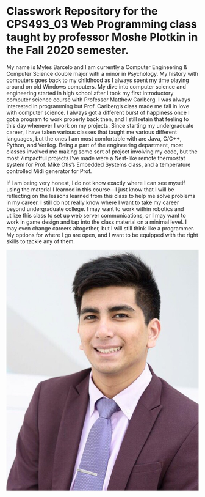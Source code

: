 # Classwork Repository for the CPS493_03 Web Programming class taught by professor Moshe Plotkin in the Fall 2020 semester.

My name is Myles Barcelo and I am currently a Computer Engineering &
Computer Science double major with a minor in Psychology. My history with computers
goes back to my childhood as I always spent my time playing around on old Windows
computers. My dive into computer science and engineering started in high school after I
took my first introductory computer science course with Professor Matthew Carlberg. I
was always interested in programming but Prof. Carlberg’s class made me fall in love
with computer science. I always got a different burst of happiness once I got a program
to work properly back then, and I still retain that feeling to this day whenever I work on
my projects. Since starting my undergraduate career, I have taken various classes that
taught me various different languages, but the ones I am most comfortable with are
Java, C/C++, Python, and Verilog. Being a part of the engineering department, most
classes involved me making some sort of project involving my code, but the most
7impactful projects I’ve made were a Nest-like remote thermostat system for Prof. Mike
Otis’s Embedded Systems class, and a temperature controlled Midi generator for Prof.

If I am being very honest, I do not know exactly where I can see myself using the
material I learned in this course—I just know that I will be reflecting on the lessons
learned from this class to help me solve problems in my career. I still do not really know
where I want to take my career beyond undergraduate college. I may want to work
within robotics and utilize this class to set up web server communications, or I may want
to work in game design and tap into the class material on a minimal level. I may even
change careers altogether, but I will still think like a programmer.  My options for where I
go are open, and I want to be equipped with the right skills to tackle any of them.

<p align="center">
    <img src="headshot.png">
</p>
